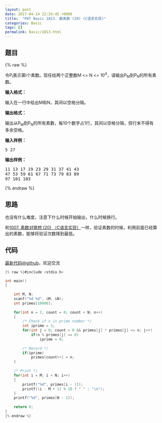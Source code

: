 ```yaml
---
layout: post
date: 2017-04-14 22:24:45 +0800
title:  "PAT Basic 1013. 数素数 (20) (C语言实现)"
categories: Basic
tags: []
permalink: Basic/1013.html
---
```


## 题目

{% raw %}<div id="problemContent">
<p>
令P<sub>i</sub>表示第i个素数。现任给两个正整数M &lt;= N &lt;= 10<sup>4</sup>，请输出P<sub>M</sub>到P<sub>N</sub>的所有素数。</p>
<p><b>
输入格式：
</b></p>
<p>输入在一行中给出M和N，其间以空格分隔。</p>
<p><b>
输出格式：
</b></p>
<p>输出从P<sub>M</sub>到P<sub>N</sub>的所有素数，每10个数字占1行，其间以空格分隔，但行末不得有多余空格。</p>
<b>输入样例：</b><pre>
5 27
</pre>
<b>输出样例：</b><pre>
11 13 17 19 23 29 31 37 41 43
47 53 59 61 67 71 73 79 83 89
97 101 103
</pre>
</div>{% endraw %}

## 思路

也没有什么难度，注意下什么时候开始输出，什么时候换行。

和[1007. 素数对猜想 (20) （C语言实现）](http://www.jianshu.com/p/728c2602d104)一样，验证素数的时候，利用前面已经算出的素数，能够将验证次数降到最低。

## 代码

[最新代码@github](https://github.com/OliverLew/PAT/blob/master/PATBasic/1013.c)，欢迎交流
```c
{% raw %}#include <stdio.h>

int main()
{
    
    int M, N;
    scanf("%d %d", &M, &N);
    int primes[10000];
    
    for(int n = 2, count = 0; count < N; n++)
    {
        /* Check if n is prime number */
        int iprime = 1;
        for(int j = 0; count > 0 && primes[j] * primes[j] <= n; j++)
            if(n % primes[j] == 0)
                iprime = 0;
        
        /* Record */
        if(iprime) 
            primes[count++] = n;
    }
    
    /* Print */
    for(int i = M; i < N; i++)
    {
        printf("%d", primes[i - 1]);
        printf((i - M + 1) % 10 ? " " : "\n");
    }
    printf("%d", primes[N - 1]);
    
    return 0;
}
{% endraw %}
```